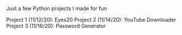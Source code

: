Just a few Python projects I made for fun 

Project 1 (11/12/20): Eyes20
Project 2 (11/14/20): YouTube Downloader
Project 3 (11/16/20): Password Generator
